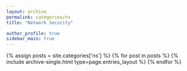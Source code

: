 ```yaml
---
layout: archive
permalink: categories/ns
title: "Network Security"

author_profile: true
sidebar_main: true
---
```


{% assign posts = site.categories['ns'] %}
{% for post in posts %} {% include archive-single.html type=page.entries_layout %} {% endfor %}